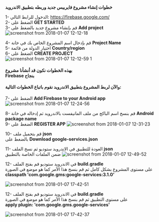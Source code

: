 **خطوات إنشاء مشروع فايربيس جديد وربطه بتطبيق الاندرويد**

1- الدخول للرابط التالي: https://firebase.google.com/ </br>
2- الضغط على **GET STARTED** </br>
3- قم بإنشاء مشروع جديد بالضغط على **Add project** </br>
![screenshot from 2018-01-07 12-12-18](https://user-images.githubusercontent.com/35188729/34649468-028f5d36-f3c1-11e7-8237-07dc4fe96971.png)

4- قم بإدخال اسم المشروع الخاص بك في خانة **Project Name** </br>
5- اختيار الدولة من قائمة **Country/region** </br>
6- الضغط على **CREATE PROJECT** </br>
![screenshot from 2018-01-07 12-12-59 1](https://user-images.githubusercontent.com/35188729/34649477-3b497a08-f3c1-11e7-8aa0-dd4fdafc79e1.png)

#### بهذه الخطوات نكون قد أنشأنا مشروع</br> Firebase بنجاح</br>
#### والآن لربط المشروع بتطبيق الاندرويد نقوم باتباع الخطوات التالية: </br>

7- الضغط على **Add Firebase to your Android app** </br>
![screenshot from 2018-01-07 12-24-56](https://user-images.githubusercontent.com/35188729/34649566-b1c64c50-f3c2-11e7-8d71-e154dcd21554.png)

8- قم بنسخ اسم الباكج من ملف المانيفست بالاندرويد ثم إدخاله في خانة **Android package name** </br>
9- الضغط على **REGISTER APP**
![screenshot from 2018-01-07 12-31-23](https://user-images.githubusercontent.com/35188729/34649571-f0c21952-f3c2-11e7-8c8b-1245287dd3fe.png)

10- قم بتحميل ملف **json** </br>
بالضغط على **Download google-services.json** </br>

11- العودة للتطبيق في الاندرويد ستوديو ثم نسخ الملف **json** </br>
ضمن الملفات الخاصة بالتطبيق
![screenshot from 2018-01-07 12-49-52](https://user-images.githubusercontent.com/35188729/34650287-c35ecfac-f3cf-11e7-88f1-dbc4e0a836b3.png)

12- في الاندرويد ستوديو قم بفتح الملف **build.gradle**</br> على مستوى المشروع بشكل كامل ثم قم بنسخ هذا الأمر كما هو موضع في الصورة</br>  **classpath 'com.google.gms:google-services:3.1.0'**

![screenshot from 2018-01-07 17-42-51](https://user-images.githubusercontent.com/35188729/34650445-7c8ae112-f3d2-11e7-9140-65c6c27a3270.png)


12- في الاندرويد ستوديو قم بفتح الملف **build.gradle**</br> على مستوى التطبيق ثم قم بنسخ هذا الأمر كما هو موضع في الصورة</br>  **apply plugin: 'com.google.gms.google-services'**

![screenshot from 2018-01-07 17-42-37](https://user-images.githubusercontent.com/35188729/34650443-731fc106-f3d2-11e7-957b-777dedaab532.png)


